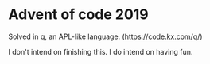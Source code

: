 # Advent of code 2019

Solved in q, an APL-like language. (https://code.kx.com/q/)

I don't intend on finishing this. I do intend on having fun.
